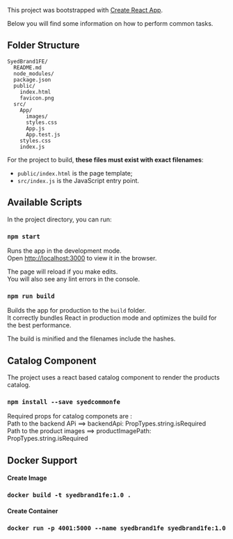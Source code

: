 This project was bootstrapped with [Create React App](https://github.com/facebookincubator/create-react-app).

Below you will find some information on how to perform common tasks.<br>

## Folder Structure

```
SyedBrand1FE/
  README.md
  node_modules/
  package.json
  public/
    index.html
    favicon.png
  src/
    App/
      images/
      styles.css
      App.js
      App.test.js
    styles.css
    index.js
```

For the project to build, **these files must exist with exact filenames**:

* `public/index.html` is the page template;
* `src/index.js` is the JavaScript entry point.

## Available Scripts

In the project directory, you can run:

### `npm start`

Runs the app in the development mode.<br>
Open [http://localhost:3000](http://localhost:3000) to view it in the browser.

The page will reload if you make edits.<br>
You will also see any lint errors in the console.

### `npm run build`

Builds the app for production to the `build` folder.<br>
It correctly bundles React in production mode and optimizes the build for the best performance.

The build is minified and the filenames include the hashes.<br>

## Catalog Component

The project uses a react based catalog component to render the products catalog.

### `npm install --save syedcommonfe`

Required props for catalog componets are :<br>
Path to the backend APi ==> backendApi: PropTypes.string.isRequired<br>
Path to the product images ==> productImagePath: PropTypes.string.isRequired

## Docker Support

#### Create Image
### `docker build -t syedbrand1fe:1.0 .`

#### Create Container
### `docker run -p 4001:5000 --name syedbrand1fe syedbrand1fe:1.0`

